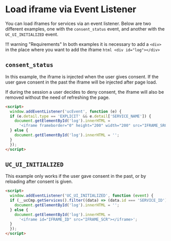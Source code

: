# Load iframe via Event Listener

You can load iframes for services via an event listener. Below are two different examples, one with the `consent_status` event, and another with the `UC_UI_INITIALIZED` event.

!!! warning "Requirements"
    In both examples it is necessary to add a `<div>` in the place where you want to add the iframe
    ```html
    <div id="log"></div>
    ```

## `consent_status`

In this example, the iframe is injected when the user gives consent. If the user gave consent in the past the iframe will be injected after page load.

If during the session a user decides to deny consent, the iframe will also be removed without the need of refreshing the page.

```html
<script>
  window.addEventListener('ucEvent', function (e) {
  if (e.detail.type == 'EXPLICIT' && e.detail['SERVICE_NAME']) {
    document.getElementById('log').innerHTML =
      '<iframe frameborder="0" height="200" width="200" src="IFRAME_SRC"></iframe>';
  } else {
    document.getElementById('log').innerHTML = '';
  }
  });
</script>
```

## `UC_UI_INITIALIZED`

This example only works if the user gave consent in the past, or by reloading after consent is given.

```html
<script>
  window.addEventListener('UC_UI_INITIALIZED', function (event) {
  if (__ucCmp.getServices().filter((data) => (data.id === 'SERVICE_ID') & (data.consent.status === true)).length == 0) {
    document.getElementById('log').innerHTML = '';
  } else {
    document.getElementById('log').innerHTML =
      '<iframe id="IFRAME_ID" src="IFRAME_SCR"></iframe>';
  }
  });
</script>
```